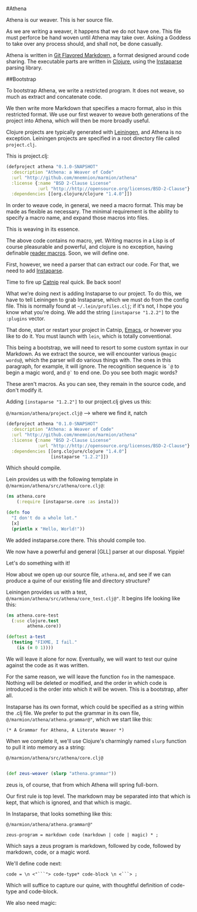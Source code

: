 #Athena

Athena is our weaver. This is her source file. 

As we are writing a weaver, it happens that we do not have one. This file must perforce be hand woven until Athena may take over. Asking a Goddess to take over any process should, and shall not, be done casually. 

Athena is written in [Git Flavored Markdown](https://help.github.com/articles/github-flavored-markdown), a format designed around code sharing. The executable parts are written in [Clojure](http://clojure.org), using the [Instaparse](https://github.com/Engelberg/instaparse) parsing library. 

##Bootstrap

To bootstrap Athena, we write a restricted program. It does not weave, so much as extract and concatenate code.

We then write more Markdown that specifies a macro format, also in this restricted format. We use our first weaver to weave both generations of the project into Athena, which will then be more broadly useful. 

Clojure projects are typically generated with [Leiningen](https://github.com/technomancy/leiningen), and Athena is no exception. Leiningen projects are specified in a root directory file called `project.clj`. 

This is project.clj:

```clojure
(defproject athena "0.1.0-SNAPSHOT"
  :description "Athena: a Weaver of Code"
  :url "http://github.com/mnemnion/marmion/athena"
  :license {:name "BSD 2-Clause License"
            :url "http://http://opensource.org/licenses/BSD-2-Clause"}
  :dependencies [[org.clojure/clojure "1.4.0"]])
```

In order to weave code, in general, we need a macro format. This may be made as flexible as necessary. The minimal requirement is the ability to specify a macro name, and expand those macros into files. 

This is weaving in its essence.

The above code contains no macro, yet. Writing macros in a Lisp is of course pleasurable and powerful, and clojure is no exception, having definable [reader macros](http://clojure.org/reader). Soon, we will define one.

First, however, we need a parser that can extract our code. For that, we need to add [Instaparse](https://github.com/Engelberg/instaparse).

Time to fire up [Catnip](https://github.com/bodil/catnip) real quick. Be back soon!

What we're doing next is adding Instaparse to our project. To do this, we have to tell Leiningen to grab Instaparse, which we must do from the config file. This is normally found at `~/.lein/profiles.clj`; if it's not, I hope you know what you're doing. We add the string `[instaparse "1.2.2"]` to the `:plugins` vector.

That done, start or restart your project in Catnip, [Emacs](http://emacs.org), or however you like to do it. You must launch with `lein`, which is totally conventional.

This being a bootstrap, we will need to resort to some custom syntax in our Markdown. As we extract the source, we will encounter various `@magic words@`, which the parser will do various things with. The ones in this paragraph, for example, it will ignore. The recognition sequence is `` `@ `` to begin a magic word, and `` @` `` to end one. Do you see both magic words?

These aren't macros. As you can see, they remain in the source code, and don't modify it.

Adding `[instaparse "1.2.2"]` to our project.clj gives us this:

`@/marmion/athena/project.clj@` --> where we find it, natch

```clojure
(defproject athena "0.1.0-SNAPSHOT"
  :description "Athena: a Weaver of Code"
  :url "http://github.com/mnemnion/marmion/athena"
  :license {:name "BSD 2-Clause License"
            :url "http://http://opensource.org/licenses/BSD-2-Clause"}
  :dependencies [[org.clojure/clojure "1.4.0"]
                 [instaparse "1.2.2"]])
```

Which should compile. 

Lein provides us with the following template in `@/marmion/athena/src/athena/core.clj@`:

```clojure
(ns athena.core
    (:require [instaparse.core :as insta]))

(defn foo
  "I don't do a whole lot."
  [x]
  (println x "Hello, World!"))
```

We added instaparse.core there. This should compile too. 

We now have a powerful and general [GLL] parser at our disposal. Yippie!

Let's do something with it!

How about we open up our source file, `athena.md`, and see if we can produce a quine of our existing file and directory structure?

Leiningen provides us with a test, `@/marmion/athena/src/athena/core_test.clj@"`. It begins life looking like this:

```clojure
(ns athena.core-test
  (:use clojure.test
        athena.core))

(deftest a-test
  (testing "FIXME, I fail."
    (is (= 0 1))))
```

We will leave it alone for now. Eventually, we will want to test our quine against the code as it was written. 

For the same reason, we will leave the function `foo` in the namespace. Nothing will be deleted or modified, and the order in which code is introduced is the order into which it will be woven. This is a bootstrap, after all. 

Instaparse has its own format, which could be specified as a string within the .clj file. We prefer to put the grammar in its own file, `@/marmion/athena/athena.grammar@"`, which we start like this:

```
(* A Grammar for Athena, A Literate Weaver *)
```

When we complete it, we'll use Clojure's charmingly named `slurp` function to pull it into memory as a string:

`@/marmion/athena/src/athena/core.clj@`
```clojure

(def zeus-weaver (slurp "athena.grammar"))

```
zeus is, of course, that from which Athena will spring full-born. 

Our first rule is top level. The markdown may be separated into that which is kept, that which is ignored, and that which is magic.

In Instaparse, that looks something like this:

`@/marmion/athena/athena.grammar@"`
```
zeus-program = markdown code (markdown | code | magic) * ;
```

Which says a zeus program is markdown, followed by code, followed by markdown, code, or a magic word.

We'll define code next:

```
code = \n <"```"> code-type* code-block \n <```> ;
```

Which will suffice to capture our quine, with thoughtful definition of code-type and code-block.

We also need magic:

```







